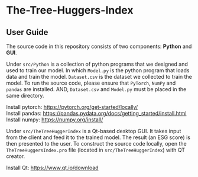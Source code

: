 # The-Tree-Huggers-Index

## User Guide
The source code in this repository consists of two components: **Python** and **GUI**.

Under `src/Python` is a collection of python programs that we designed and used to train our model. 
In which `Model.py` is the python program that loads data and train the model. `Dataset.csv` is the dataset we collected to train the model.
To run the source code, please ensure that `PyTorch`, `NumPy` and `pandas` are installed. AND, `Dataset.csv` and `Model.py` must be placed in the same directory.

Install pytorch: https://pytorch.org/get-started/locally/<br>
Install pandas: https://pandas.pydata.org/docs/getting_started/install.html<br>
Install numpy: https://numpy.org/install/<br>



Under `src/TheTreeHuggerIndex` is a Qt-based desktop GUI. It takes input from the client and feed it to the trained model. 
The result (an ESG score) is then presented to the user. To construct the source code locally, open the `TheTreeHuggersIndex.pro` file 
(located in `src/TheTreeHuggerIndex`) with QT creator.

Install Qt: https://www.qt.io/download
